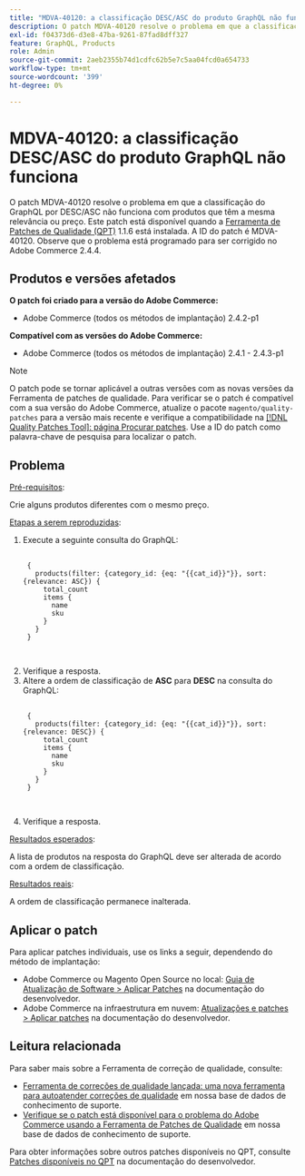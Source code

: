 ```yaml
---
title: "MDVA-40120: a classificação DESC/ASC do produto GraphQL não funciona"
description: O patch MDVA-40120 resolve o problema em que a classificação do GraphQL por DESC/ASC não funciona com produtos que têm a mesma relevância ou preço. Este patch está disponível quando a [Ferramenta de correções de qualidade (QPT)](/help/announcements/adobe-commerce-announcements/magento-quality-patches-released-new-tool-to-self-serve-quality-patches.md) 1.1.6 está instalada. A ID do patch é MDVA-40120. Observe que o problema está programado para ser corrigido no Adobe Commerce 2.4.4.
exl-id: f04373d6-d3e8-47ba-9261-87fad8dff327
feature: GraphQL, Products
role: Admin
source-git-commit: 2aeb2355b74d1cdfc62b5e7c5aa04fcd0a654733
workflow-type: tm+mt
source-wordcount: '399'
ht-degree: 0%

---
```


# MDVA-40120: a classificação DESC/ASC do produto GraphQL não funciona

O patch MDVA-40120 resolve o problema em que a classificação do GraphQL por DESC/ASC não funciona com produtos que têm a mesma relevância ou preço. Este patch está disponível quando a [Ferramenta de Patches de Qualidade (QPT)](/help/announcements/adobe-commerce-announcements/magento-quality-patches-released-new-tool-to-self-serve-quality-patches.md) 1.1.6 está instalada. A ID do patch é MDVA-40120. Observe que o problema está programado para ser corrigido no Adobe Commerce 2.4.4.

## Produtos e versões afetados

**O patch foi criado para a versão do Adobe Commerce:**

* Adobe Commerce (todos os métodos de implantação) 2.4.2-p1

**Compatível com as versões do Adobe Commerce:**

* Adobe Commerce (todos os métodos de implantação) 2.4.1 - 2.4.3-p1

>[!NOTE]
>
>O patch pode se tornar aplicável a outras versões com as novas versões da Ferramenta de patches de qualidade. Para verificar se o patch é compatível com a sua versão do Adobe Commerce, atualize o pacote `magento/quality-patches` para a versão mais recente e verifique a compatibilidade na [[!DNL Quality Patches Tool]: página Procurar patches](https://experienceleague.adobe.com/tools/commerce-quality-patches/index.html). Use a ID do patch como palavra-chave de pesquisa para localizar o patch.

## Problema

<u>Pré-requisitos</u>:

Crie alguns produtos diferentes com o mesmo preço.

<u>Etapas a serem reproduzidas</u>:

1. Execute a seguinte consulta do GraphQL:
   <pre>
    <code class="language-graphql">
    {
      products(filter: {category_id: {eq: "{{cat_id}}"}}, sort: {relevance: ASC}) {
        total_count
        items {
          name
          sku
        }
      }
    }
    </code>
    </pre>
1. Verifique a resposta.
1. Altere a ordem de classificação de **ASC** para **DESC** na consulta do GraphQL:
   <pre>
    <code class="language-graphql">
    {
      products(filter: {category_id: {eq: "{{cat_id}}"}}, sort: {relevance: DESC}) {
        total_count
        items {
          name
          sku
        }
      }
    }
    </code>
    </pre>
1. Verifique a resposta.

<u>Resultados esperados</u>:

A lista de produtos na resposta do GraphQL deve ser alterada de acordo com a ordem de classificação.

<u>Resultados reais</u>:

A ordem de classificação permanece inalterada.

## Aplicar o patch

Para aplicar patches individuais, use os links a seguir, dependendo do método de implantação:

* Adobe Commerce ou Magento Open Source no local: [Guia de Atualização de Software > Aplicar Patches](https://experienceleague.adobe.com/en/docs/commerce-operations/tools/quality-patches-tool/usage) na documentação do desenvolvedor.
* Adobe Commerce na infraestrutura em nuvem: [Atualizações e patches > Aplicar patches](https://experienceleague.adobe.com/en/docs/commerce-cloud-service/user-guide/develop/upgrade/apply-patches) na documentação do desenvolvedor.

## Leitura relacionada

Para saber mais sobre a Ferramenta de correção de qualidade, consulte:

* [Ferramenta de correções de qualidade lançada: uma nova ferramenta para autoatender correções de qualidade](/help/announcements/adobe-commerce-announcements/magento-quality-patches-released-new-tool-to-self-serve-quality-patches.md) em nossa base de dados de conhecimento de suporte.
* [Verifique se o patch está disponível para o problema do Adobe Commerce usando a Ferramenta de Patches de Qualidade](/help/support-tools/patches-available-in-qpt-tool/check-patch-for-magento-issue-with-magento-quality-patches.md) em nossa base de dados de conhecimento de suporte.

Para obter informações sobre outros patches disponíveis no QPT, consulte [Patches disponíveis no QPT](https://experienceleague.adobe.com/tools/commerce-quality-patches/index.html) na documentação do desenvolvedor.
